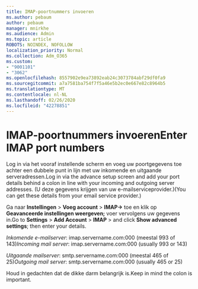 ```yaml
---
title: IMAP-poortnummers invoeren
ms.author: pebaum
author: pebaum
manager: mnirkhe
ms.audience: Admin
ms.topic: article
ROBOTS: NOINDEX, NOFOLLOW
localization_priority: Normal
ms.collection: Adm_O365
ms.custom:
- "9001101"
- "3062"
ms.openlocfilehash: 8557902e9ea73892eab24c3073784abf29df0fa9
ms.sourcegitcommit: a7a7581ba754f7f5a46e5b2ec0e667e82c8964b5
ms.translationtype: MT
ms.contentlocale: nl-NL
ms.lasthandoff: 02/26/2020
ms.locfileid: "42278851"
---
```

# <a name="enter-imap-port-numbers"></a><span data-ttu-id="49229-102">IMAP-poortnummers invoeren</span><span class="sxs-lookup"><span data-stu-id="49229-102">Enter IMAP port numbers</span></span>

<span data-ttu-id="49229-103">Log in via het vooraf instellende scherm en voeg uw poortgegevens toe achter een dubbele punt in lijn met uw inkomende en uitgaande serveradressen.</span><span class="sxs-lookup"><span data-stu-id="49229-103">Log in via the advance setup screen and add your port details behind a colon in line with your incoming and outgoing server addresses.</span></span> <span data-ttu-id="49229-104">(U deze gegevens krijgen van uw e-mailserviceprovider.)</span><span class="sxs-lookup"><span data-stu-id="49229-104">(You can get these details from your email service provider.)</span></span> 

<span data-ttu-id="49229-105">Ga naar **Instellingen** > **Voeg account** > **IMAP->** toe en klik op **Geavanceerde instellingen weergeven;** voer vervolgens uw gegevens in.</span><span class="sxs-lookup"><span data-stu-id="49229-105">Go to **Settings** > **Add Account** > **IMAP** > and click **Show advanced settings**; then enter your details.</span></span> 

<span data-ttu-id="49229-106">*Inkomende e-mailserver*: imap.servername.com:000 (meestal 993 of 143)</span><span class="sxs-lookup"><span data-stu-id="49229-106">*Incoming mail server*: imap.servername.com:000 (usually 993 or 143)</span></span> 

<span data-ttu-id="49229-107">*Uitgaande mailserver*: smtp.servername.com:000 (meestal 465 of 25)</span><span class="sxs-lookup"><span data-stu-id="49229-107">*Outgoing mail server*: smtp.servername.com:000 (usually 465 or 25)</span></span> 

<span data-ttu-id="49229-108">Houd in gedachten dat de dikke darm belangrijk is.</span><span class="sxs-lookup"><span data-stu-id="49229-108">Keep in mind the colon is important.</span></span> 
